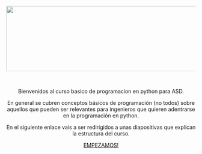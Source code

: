 <p><img style="display: block; margin-left: auto; margin-right: auto;" src="https://www.altran.com/as-content/themes/altran/images/logo.svg" alt="" width="547" height="174" /></p>
<p>&nbsp;</p>
<p style="text-align: center;">Bienvenidos al curso basico de programacion en python para ASD.</p>
<p style="text-align: center;">En general se cubren conceptos b&aacute;sicos de programaci&oacute;n (no todos) sobre aquellos que pueden ser relevantes para ingenieros que quieren adentrarse en la programaci&oacute;n en python.</p>
<p style="text-align: center;">En el siguiente enlace vais a ser redirigidos a unas diapositivas que explican la estructura del curso.</p>
<p style="text-align: center;"><a href="https://github.com/pentaerre/pentaerre.github.io/blob/main/Estructura%20curso%20basico%20python.pptx">EMPEZAMOS!</a></p>
